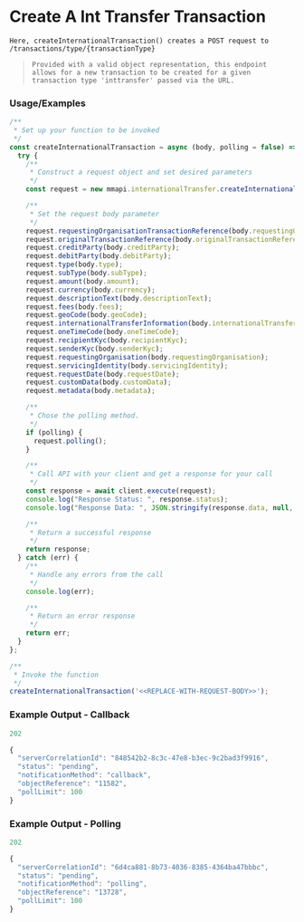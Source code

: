 # Create A Int Transfer Transaction

`Here, createInternationalTransaction() creates a POST request to /transactions/type/{transactionType}`

> `Provided with a valid object representation, this endpoint allows for a new transaction to be created for a given transaction type 'inttransfer' passed via the URL.`

### Usage/Examples

```javascript
/**
 * Set up your function to be invoked
 */
const createInternationalTransaction = async (body, polling = false) => {
  try {
    /**
     * Construct a request object and set desired parameters
     */
    const request = new mmapi.internationalTransfer.createInternationalTransaction();

    /**
     * Set the request body parameter
     */
    request.requestingOrganisationTransactionReference(body.requestingOrganisationTransactionReference);
    request.originalTransactionReference(body.originalTransactionReference);
    request.creditParty(body.creditParty);
    request.debitParty(body.debitParty);
    request.type(body.type);
    request.subType(body.subType);
    request.amount(body.amount);
    request.currency(body.currency);
    request.descriptionText(body.descriptionText);
    request.fees(body.fees);
    request.geoCode(body.geoCode);
    request.internationalTransferInformation(body.internationalTransferInformation);
    request.oneTimeCode(body.oneTimeCode);
    request.recipientKyc(body.recipientKyc);
    request.senderKyc(body.senderKyc);
    request.requestingOrganisation(body.requestingOrganisation);
    request.servicingIdentity(body.servicingIdentity);
    request.requestDate(body.requestDate);
    request.customData(body.customData);
    request.metadata(body.metadata);

    /**
     * Chose the polling method.
     */
    if (polling) {
      request.polling();
    }

    /**
     * Call API with your client and get a response for your call
     */
    const response = await client.execute(request);
    console.log("Response Status: ", response.status);
    console.log("Response Data: ", JSON.stringify(response.data, null, 4));

    /**
     * Return a successful response
     */
    return response;
  } catch (err) {
    /**
     * Handle any errors from the call
     */
    console.log(err);

    /**
     * Return an error response
     */
    return err;
  }
};

/**
 * Invoke the function
 */
createInternationalTransaction('<<REPLACE-WITH-REQUEST-BODY>>');
```

### Example Output - Callback

```javascript
202

{
  "serverCorrelationId": "848542b2-8c3c-47e8-b3ec-9c2bad3f9916",
  "status": "pending",
  "notificationMethod": "callback",
  "objectReference": "11582",
  "pollLimit": 100
}
```

### Example Output - Polling

```javascript
202

{
  "serverCorrelationId": "6d4ca881-8b73-4036-8385-4364ba47bbbc",
  "status": "pending",
  "notificationMethod": "polling",
  "objectReference": "13728",
  "pollLimit": 100
}
```